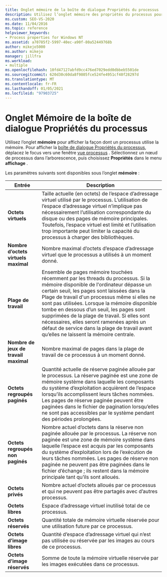 ```yaml
---
title: Onglet mémoire de la boîte de dialogue Propriétés du processus | Microsoft Docs
description: Utilisez l’onglet mémoire des propriétés du processus pour voir comment un processus utilise la mémoire. Des informations sur l’espace utilisé, l’espace partagé et l’espace virtuel sont utilisées.
ms.custom: SEO-VS-2020
ms.date: 11/04/2016
ms.topic: reference
helpviewer_keywords:
- Process properties for Windows NT
ms.assetid: a70785f2-5997-40ec-a90f-80a52449768b
author: mikejo5000
ms.author: mikejo
manager: jillfra
ms.workload:
- multiple
ms.openlocfilehash: 10fd47127abfd9cc476ed7029edd0dbbeb5501de
ms.sourcegitcommit: 620d30c60da8f9805fce524fe4951cf40f28297d
ms.translationtype: MT
ms.contentlocale: fr-FR
ms.lasthandoff: 01/05/2021
ms.locfileid: "97903725"
---
```

# <a name="memory-tab-process-properties-dialog-box"></a>Onglet Mémoire de la boîte de dialogue Propriétés du processus
Utilisez l’onglet **mémoire** pour afficher la façon dont un processus utilise la mémoire. Pour afficher la [boîte de dialogue Propriétés du processus](../debugger/process-properties-dialog-box.md), déplacez le focus vers une fenêtre [vue processus](../debugger/processes-view.md) . Sélectionnez un nœud de processus dans l’arborescence, puis choisissez **Propriétés** dans le menu **affichage** .

 Les paramètres suivants sont disponibles sous l’onglet **mémoire** :

|Entrée|Description|
|-----------|-----------------|
|**Octets virtuels**|Taille actuelle (en octets) de l’espace d’adressage virtuel utilisé par le processus. L’utilisation de l’espace d’adressage virtuel n’implique pas nécessairement l’utilisation correspondante du disque ou des pages de mémoire principales. Toutefois, l’espace virtuel est limité et l’utilisation trop importante peut limiter la capacité du processus à charger des bibliothèques.|
|**Nombre d’octets virtuels maximal**|Nombre maximal d’octets d’espace d’adressage virtuel que le processus a utilisés à un moment donné.|
|**Plage de travail**|Ensemble de pages mémoire touchées récemment par les threads du processus. Si la mémoire disponible de l'ordinateur dépasse un certain seuil, les pages sont laissées dans la Plage de travail d'un processus même si elles ne sont pas utilisées. Lorsque la mémoire disponible tombe en dessous d’un seuil, les pages sont supprimées de la plage de travail. Si elles sont nécessaires, elles seront ramenées après un défaut de service dans la plage de travail avant qu’elles ne laissent la mémoire centrale.|
|**Nombre de jeux de travail maximal**|Nombre maximal de pages dans la plage de travail de ce processus à un moment donné.|
|**Octets regroupés paginés**|Quantité actuelle de réserve paginée allouée par le processus. La réserve paginée est une zone de mémoire système dans laquelle les composants du système d’exploitation acquièrent de l’espace lorsqu’ils accomplissent leurs tâches nommées. Les pages de réserve paginée peuvent être paginées dans le fichier de pagination lorsqu’elles ne sont pas accessibles par le système pendant des périodes prolongées.|
|**Octets regroupés non paginés**|Nombre actuel d’octets dans la réserve non paginée allouée par le processus. La réserve non paginée est une zone de mémoire système dans laquelle l’espace est acquis par les composants du système d’exploitation lors de l’exécution de leurs tâches nommées. Les pages de réserve non paginée ne peuvent pas être paginées dans le fichier d’échange ; ils restent dans la mémoire principale tant qu’ils sont alloués.|
|**Octets privés**|Nombre actuel d’octets alloués par ce processus et qui ne peuvent pas être partagés avec d’autres processus.|
|**Octets libres**|Espace d’adressage virtuel inutilisé total de ce processus.|
|**Octets réservés**|Quantité totale de mémoire virtuelle réservée pour une utilisation future par ce processus.|
|**Octets d’image libres**|Quantité d’espace d’adressage virtuel qui n’est pas utilisée ou réservée par les images au cours de ce processus.|
|**Octets d’image réservés**|Somme de toute la mémoire virtuelle réservée par les images exécutées dans ce processus.|